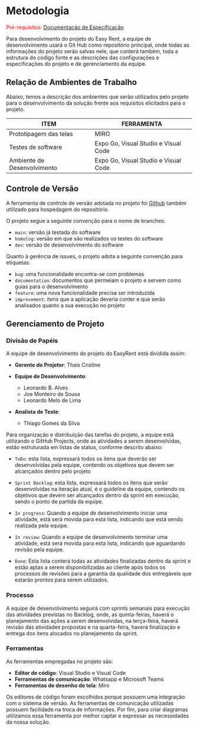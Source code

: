 
# Metodologia

<span style="color:red">Pré-requisitos: <a href="02-Especificação do Projeto.md"> Documentação de Especificação</a></span>

Para desenvolvimento do projeto do Easy Rent, a equipe de desenvolvimento usará o Git Hub como repositório principal, onde todas as informações do projeto serão salvas nele, que conterá também, toda a estrutura do código fonte e as descrições das configurações e especificações do projeto e de gerenciamento da equipe.

## Relação de Ambientes de Trabalho

Abaixo, temos a descrição dos ambientes que serão utilizados pelo projeto para o desenvolvimento da solução frente aos requisitos elicitados para o projeto. 

| ITEM    | FERRAMENTA  |
|--------------------------|-------|
| Prototipagem das telas   | MIRO |
| Testes de software  |  Expo Go, Visual Studio e Visual Code | 
| Ambiente de Desenvolvimento | Expo Go, Visual Studio e Visual Code |


## Controle de Versão

A ferramenta de controle de versão adotada no projeto foi [Github](https://github.com/ICEI-PUC-Minas-PMV-ADS/pmv-ads-2024-1-e4-proj-infra-t5-grupo02) também utilizado para hospedagem do repositório.

O projeto segue a seguinte convenção para o nome de branches:

* `main`: versão já testada do software
* `homolog`: versão em que são realizados os testes do software
* `dev`: versão de desenvolvimento do software

Quanto à gerência de issues, o projeto adota a seguinte convenção para
etiquetas:

- `bug`: uma funcionalidade encontra-se com problemas
- `documentation`: documentos que permeiam o projeto e servem como guias para o desenvolvimento
- `feature`: uma nova funcionalidade precisa ser introduzida
- `improvement`: itens que a aplicação deveria conter e que serão analisados quanto a sua execução no projeto


## Gerenciamento de Projeto

### Divisão de Papéis

A equipe de desenvolvimento do projeto do EasyRent está dividida assim:
 
* **Gerente do Projetor**: Thais Cristine
  
* **Equipe de Desenvolvimento**:
  * Leonardo B. Alves
  * Joe Monteiro de Sousa
  * Leonardo Melo de Lima
    
* **Analista de Teste**:
  * Thiago Gomes da Silva

Para organização e distribuição das tarefas do projeto, a equipe está utilizando o GitHub Projects, onde as atividades a serem desenvolvidas, estão estruturada em listas de status, conforme descrito abaixo:

* `ToDo`: esta lista, expressará todos os itens que deverão ser desenvolvidas pela equipe, contendo os objetivos que devem ser alcançados dentro pelo projeto

* `Sprint Backlog`: esta lista, expressará todos os itens que serão desenvolvidas na iteração atual, é o guideline da equipe, contendo os objetivos que devem ser alcançados dentro da sprint em execução, sendo o ponto de partida da equipe.

* `In progress`: Quando a equipe de desenvolvimento iniciar uma atividade, está será movida para esta lista, indicando que está sendo realizada pela equipe.

* `In review`: Quando a equipe de desenvolvimento terminar uma atividade, está será movida para esta lista, indicando que aguardando revisão pela equipe.

* `Done`: Esta lista conterá todas as atividades finalizadas dentro da sprint e estão aptas a serem disponibilizadas ao cliente após todos os processos de revisões para a garantia da qualidade dos entregáveis que estarão prontos para serem utilizados.


### Processo

A equipe de desenvolvimento seguirá com sprints semanais para execução das atividades previstas no Backlog, onde, as quinta-feiras, haverá o planejamento das ações a serem desenvolvidas, na terça-feira, haverá revisão das atividades propostas e na quarta-feira, haverá finalização e entrega dos itens alocados no planejamento da sprint.

### Ferramentas

As ferramentas empregadas no projeto são:

* **Editor de código**: Visual Studio e Visual Code
* **Ferramentas de comunicação**: Whatsapp e Microsoft Teams
* **Ferramentas de desenho de tela**: Miro

Os editores de código foram escolhidos porque possuem uma integração com o sistema de versão. As ferramentas de comunicação utilizadas possuem facilidade na troca de informações. Por fim, para criar diagramas utilizamos essa ferramenta por melhor captar e expressar as necessidades da nossa solução.
